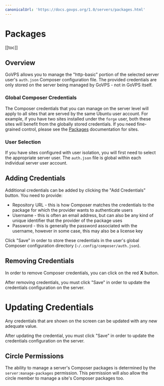 ```yaml
---
canonicalUrl: 'https://docs.govps.org/1.0/servers/packages.html'
---
```

# Packages

[[toc]]

## Overview

GoVPS allows you to manage the "http-basic" portion of the selected server user's `auth.json` Composer configuration file. The provided credentials are only stored on the server being managed by GoVPS - not in GoVPS itself.

### Global Composer Credentials

The Composer credentials that you can manage on the server level will apply to all sites that are served by the same Ubuntu user account. For example, if you have two sites installed under the `forge` user, both these sites will benefit from the globally stored credentials. If you need fine-grained control, please see the [Packages](/1.0/sites/packages.html) documentation for sites.

### User Selection

If you have sites configured with user isolation, you will first need to select the appropriate server user. The `auth.json` file is global within each individual server user account.

## Adding Credentials

Additional credentials can be added by clicking the "Add Credentials" button. You need to provide:

- Repository URL - this is how Composer matches the credentials to the package for which the provider wants to authenticate users
- Username - this is often an email address, but can also be any kind of unique identifier that the provider of the package uses
- Password - this is generally the password associated with the username, however in some case, this may also be a license key

Click "Save" in order to store these credentials in the user's global Composer configuration directory (`~/.config/composer/auth.json`).

## Removing Credentials

In order to remove Composer credentials, you can click on the red **X** button.

After removing credentials, you must click "Save" in order to update the credentials configuration on the server.

# Updating Credentials

Any credentials that are shown on the screen can be updated with any new adequate value.

After updating the credential, you must click "Save" in order to update the credentials configuration on the server.

## Circle Permissions

The ability to manage a server's Composer packages is determined by the `server:manage-packages` permission. This permission will also allow the circle member to manage a site's Composer packages too.